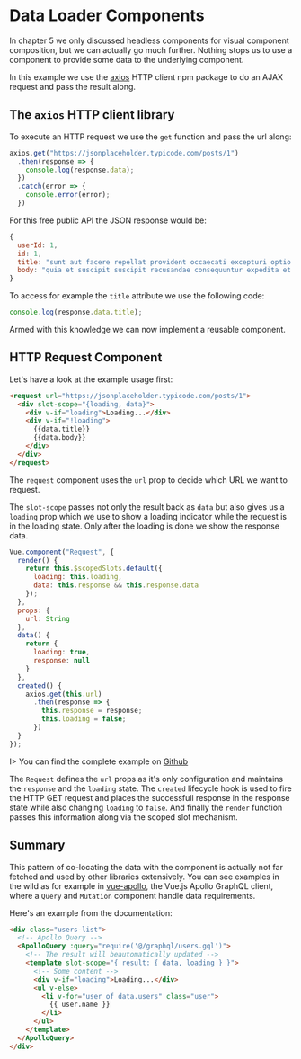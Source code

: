 # Data Loader Components

In chapter 5 we only discussed headless components for visual component composition, but we can actually go much further. Nothing stops us to use a component to provide some data to the underlying component.

In this example we use the [axios](https://github.com/axios) HTTP client npm package to do an AJAX request and pass the result along.

## The `axios` HTTP client library

To execute an HTTP request we use the `get` function and pass the url along:

```js
axios.get("https://jsonplaceholder.typicode.com/posts/1")
  .then(response => {
    console.log(response.data);
  })
  .catch(error => {
    console.error(error);
  })
```

For this free public API the JSON response would be:

```js
{
  userId: 1,
  id: 1,
  title: "sunt aut facere repellat provident occaecati excepturi optio reprehenderit",
  body: "quia et suscipit suscipit recusandae consequuntur expedita et cum reprehenderit molestiae ut ut quas totam nostrum rerum est autem sunt rem eveniet architecto"
}
```

To access for example the `title` attribute we use the following code:

```js
console.log(response.data.title);
```

Armed with this knowledge we can now implement a reusable component.

## HTTP Request Component

Let's have a look at the example usage first:

```html
<request url="https://jsonplaceholder.typicode.com/posts/1">
  <div slot-scope="{loading, data}">
    <div v-if="loading">Loading...</div>
    <div v-if="!loading">
      {{data.title}}
      {{data.body}}
    </div>
  </div>
</request>
```

The `request` component uses the `url` prop to decide which URL we want to request.

The `slot-scope` passes not only the result back as `data` but also gives us a `loading` prop which we use to show a loading indicator while the request is in the loading state. Only after the loading is done we show the response data.

```js
Vue.component("Request", {
  render() {
    return this.$scopedSlots.default({
      loading: this.loading,
      data: this.response && this.response.data
    });
  },
  props: {
    url: String
  },
  data() {
    return {
      loading: true,
      response: null
    }
  },
  created() {
    axios.get(this.url)
      .then(response => {
        this.response = response;
        this.loading = false;
      })
  }
});
```

I> You can find the complete example on [Github](https://github.com/fdietz/vue_components_book_examples/tree/master/chapter-14/example-1)

The `Request` defines the `url` props as it's only configuration and maintains the `response` and the `loading` state. The `created` lifecycle hook is used to fire the HTTP GET request and places the successfull response in the response state while also changing `loading` to `false`. And finally the `render` function passes this information along via the scoped slot mechanism.

## Summary

This pattern of co-locating the data with the component is actually not far fetched and used by other libraries extensively. You can see examples in the wild as for example in [vue-apollo](https://github.com/Akryum/vue-apollo), the Vue.js Apollo GraphQL client, where a `Query` and `Mutation` component handle data requirements. 

Here's an example from the documentation:

```html
<div class="users-list">
  <!-- Apollo Query -->
  <ApolloQuery :query="require('@/graphql/users.gql')">
    <!-- The result will beautomatically updated -->
    <template slot-scope="{ result: { data, loading } }">
      <!-- Some content -->
      <div v-if="loading">Loading...</div>
      <ul v-else>
        <li v-for="user of data.users" class="user">
          {{ user.name }}
        </li>
      </ul>
    </template>
  </ApolloQuery>
</div>
```